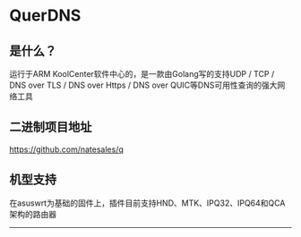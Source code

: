 # QuerDNS

## 是什么？
运行于ARM KoolCenter软件中心的，是一款由Golang写的支持UDP / TCP / DNS over TLS / DNS over Https / DNS over QUIC等DNS可用性查询的强大网络工具

## 二进制项目地址
https://github.com/natesales/q


## 机型支持

在asuswrt为基础的固件上，插件目前支持HND、MTK、IPQ32、IPQ64和QCA架构的路由器


---
